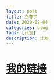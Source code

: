 ```yaml
---
layout: post
title: 立春了
date: 2020-02-04
categories: blog
tags: [计划]
description: 计划
---
```








[我的链接](http://guadage.info)
=======
